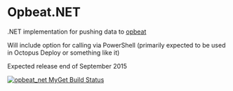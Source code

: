 # Opbeat.NET
.NET implementation for pushing data to [opbeat](https://opbeat.com/)

Will include option for calling via PowerShell (primarily expected to be used in Octopus Deploy or something like it)

Expected release end of September 2015

[![opbeat_net MyGet Build Status](https://www.myget.org/BuildSource/Badge/opbeat_net?identifier=2e50906b-607f-4039-923b-4b01462f9384)](https://www.myget.org/)